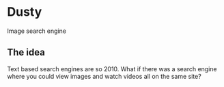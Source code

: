 # Dusty
Image search engine 


## The idea

Text based search engines are so 2010. What if there was a search engine where you could view images and watch videos all on the same site?
